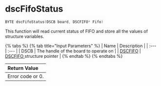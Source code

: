 # dscFifoStatus

```c
BYTE dscFifoStatus(DSCB board, DSCFIFO* Fifo)
```

This function will read current status of FIFO and store all the values of structure variables.

{% tabs %}
{% tab title="Input Parameters" %}
| Name | Description |
| :--- | :--- |
| DSCB | The handle of the board to operate on |
| [DSCFIFO](../15.-structure-definitions/dscfifo.md) | [DSCFIFO ](../15.-structure-definitions/dscfifo.md)structure pointer |
{% endtab %}
{% endtabs %}

| Return Value |
| :--- |
| Error code or 0. |



